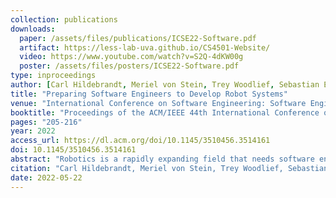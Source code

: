 ```yaml
---
collection: publications
downloads:
  paper: /assets/files/publications/ICSE22-Software.pdf
  artifact: https://less-lab-uva.github.io/CS4501-Website/
  video: https://www.youtube.com/watch?v=S2Q-4dKW00g
  poster: /assets/files/posters/ICSE22-Software.pdf
type: inproceedings
author: [Carl Hildebrandt, Meriel von Stein, Trey Woodlief, Sebastian Elbaum]
title: "Preparing Software Engineers to Develop Robot Systems"
venue: "International Conference on Software Engineering: Software Engineering Education and Training Track (ICSE-SEET)"
booktitle: "Proceedings of the ACM/IEEE 44th International Conference on Software Engineering: Software Engineering Education and Training (ICSE-SEET)"
pages: "205-216"
year: 2022
access_url: https://dl.acm.org/doi/10.1145/3510456.3514161
doi: 10.1145/3510456.3514161
abstract: "Robotics is a rapidly expanding field that needs software engineers. Most of our undergraduates, however, are not equipped to manage the unique challenges associated with the development of software for modern robots. In this work we introduce a course we have designed and delivered to better prepare students to develop software for robot systems. The course is unique in that: 1) it emphasizes the distinctive challenges of software development for robots paired with the software engineering techniques that may help manage those challenges, 2) it provides many opportunities for experiential learning across the robotics and software engineering interface, and 3) it lowers the barriers for learning how to build such systems. We describe the principles and innovations of the course, its content and delivery, and finish with the lessons we have learned."
citation: "Carl Hildebrandt, Meriel von Stein, Trey Woodlief, Sebastian Elbaum. 2022. Preparing Software Engineers to Develop Robot Systems. In <i>Proceedings of the ACM/IEEE 44th International Conference on Software Engineering: Software Engineering Education and Training. (ICSE-SEET)</i>. 205-216. https://doi.org/10.1145/3510456.3514161"
date: 2022-05-22
---
```



